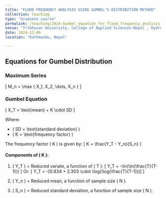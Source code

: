 ```yaml
---
title: "FLOOD FREQUENCY ANALYSIS USING GUMBEL’S DISTRIBUTION METHOD"
collection: teaching
type: "Graduate course"
permalink: /teaching/2024-Gumbel_equation_for_flood_frequency_analysis
venue: "Tribhuvan University, College of Applied Sciences-Nepal , Hydrology Department"
date: 2024-12-09
location: "Kathmandu, Nepal"

---
```



## Equations for Gumbel Distribution

### Maximum Series
\[
M_n = \max \{ X_1, X_2, \dots, X_n \}
\]

### Gumbel Equation
\[
X_T = \text{mean} + K \cdot SD
\]

Where:
- \( SD = \text{standard deviation} \)
- \( K = \text{frequency factor} \)
  
The frequency factor \( K \) is given by:
\[
K = \frac{Y_T - Y_n}{S_n}
\]

#### Components of \( K \):
1. \( Y_T \) = Reduced variate, a function of \( T \):
   \[
   Y_T = -\ln(\ln(\frac{T}{T-1}))
   \]
   Or:
   \[
   Y_T = -[0.834 + 2.303 \cdot \log(\log(\frac{T}{T-1}))]
   \]
   
2. \( Y_n \) = Reduced mean, a function of sample size \( N \).  
3. \( S_n \) = Reduced standard deviation, a function of sample size \( N \).